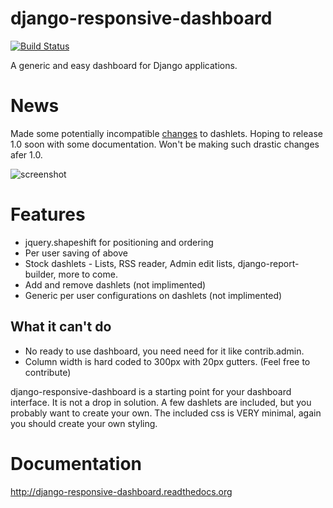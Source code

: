 django-responsive-dashboard
===========================

[![Build Status](https://travis-ci.org/burke-software/django-responsive-dashboard.png?branch=master)](https://travis-ci.org/burke-software/django-responsive-dashboard)

A generic and easy dashboard for Django applications.

# News

Made some potentially incompatible [changes](https://github.com/burke-software/django-responsive-dashboard/commit/741481cbc25a41588c34d369393f8d0ee1f16663) to dashlets. 
Hoping to release 1.0 soon with some documentation. Won't be making such drastic changes afer 1.0.

![screenshot](/images/screen.png)

# Features
- jquery.shapeshift for positioning and ordering
- Per user saving of above
- Stock dashlets - Lists, RSS reader, Admin edit lists, django-report-builder, more to come.
- Add and remove dashlets (not implimented)
- Generic per user configurations on dashlets (not implimented)

## What it can't do
- No ready to use dashboard, you need need for it like contrib.admin.
- Column width is hard coded to 300px with 20px gutters. (Feel free to contribute)

django-responsive-dashboard is a starting point for your dashboard interface. It is not a drop in solution. 
A few dashlets are included, but you probably want to create your own. The included css is VERY minimal,
again you should create your own styling.

# Documentation

http://django-responsive-dashboard.readthedocs.org
